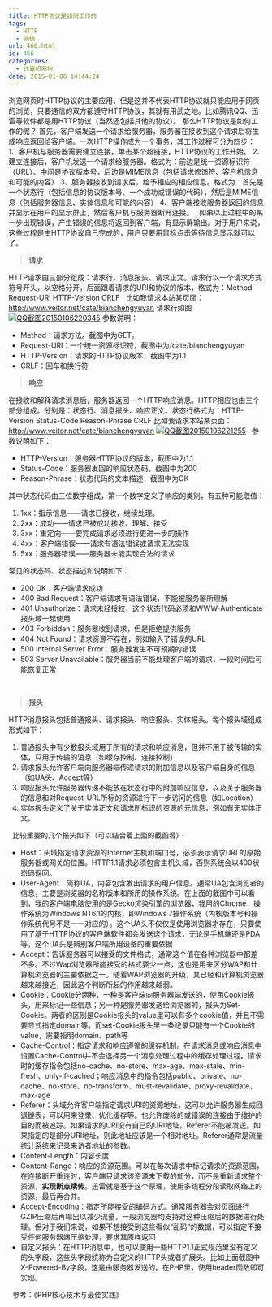 ```yaml
---
title: HTTP协议是如何工作的
tags:
  - HTTP
  - 网络
url: 466.html
id: 466
categories:
  - 计算机系统
date: 2015-01-06 14:44:24
---
```


浏览网页时HTTP协议的主要应用，但是这并不代表HTTP协议就只能应用于网页的浏览，只要通信的双方都遵守HTTP协议，其就有用武之地。比如腾讯QQ、迅雷等软件都是用HTTP协议（当然还包括其他的协议）。 那么HTTP协议是如何工作的呢？ 首先，客户端发送一个请求给服务器，服务器在接收到这个请求后将生成响应返回给客户端。一次HTTP操作成为一个事务，其工作过程可分为四步： 1、客户机与服务器需要建立连接，单击某个超链接，HTTP协议的工作开始。 2、建立连接后，客户机发送一个请求给服务器。格式为：前边是统一资源标识符（URL）、中间是协议版本号，后边是MIME信息（包括请求修饰符、客户机信息和可能的内容） 3、服务器接收到请求后，给予相应的相应信息。格式为：首先是一个状态行（包括信息的协议版本号、一个成功或错误的代码），然后是MIME信息（包括服务器信息、实体信息和可能的内容） 4、客户端接收服务器返回的信息并显示在用户的显示屏上，然后客户机与服务器断开连接。   如果以上过程中的某一步出现错误，产生错误的信息将返回到客户端，有显示屏输出。对于用户来说，这些过程是由HTTP协议自己完成的，用户只要用鼠标点击等待信息显示就可以了。

> **请求**

HTTP请求由三部分组成：请求行、消息报头、请求正文。请求行以一个请求方式符号开头，以空格分开，后面跟着请求的URI和协议的版本，格式为：Method Request-URI HTTP-Version CRLF   比如我请求本站某页面：http://www.veitor.net/cate/bianchengyuyan 请求行如图 [![QQ截图20150106220345](http://storage.veitor.net/uploads/2015/01/QQ截图20150106220345.jpg)](http://storage.veitor.net/uploads/2015/01/QQ截图20150106220345.jpg) 参数说明：

*   Method：请求方法。截图中为GET。
*   Request-URI：一个统一资源标识符，截图中为/cate/bianchengyuyan
*   HTTP-Version：请求的HTTP协议版本，截图中为1.1
*   CRLF：回车和换行符

> **响应**

在接收和解释请求消息后，服务器返回一个HTTP响应消息。HTTP相应也由三个部分组成。分别是：状态行、消息报头、响应正文。状态行格式为：HTTP-Version Status-Code Reason-Phrase CRLF 比如我请求本站某页面：http://www.veitor.net/cate/bianchengyuyan [![QQ截图20150106221255](http://storage.veitor.net/uploads/2015/01/QQ截图20150106221255.jpg)](http://storage.veitor.net/uploads/2015/01/QQ截图20150106221255.jpg)   参数说明如下：

*   HTTP-Version：服务器HTTP协议的版本，截图中为1.1
*   Status-Code：服务器发回的响应状态码，截图中为200
*   Reason-Phrase：状态代码的文本描述，截图中为OK

其中状态代码由三位数字组成，第一个数字定义了响应的类别，有五种可能取值：

1.  1xx：指示信息——请求已接收，继续处理。
2.  2xx：成功——请求已被成功接收、理解、接受
3.  3xx：重定向——要完成请求必须进行更进一步的操作
4.  4xx：客户端错误——请求有语法错误或请求无法实现
5.  5xx：服务器错误——服务器未能实现合法的请求

常见的状态码、状态描述和说明如下：

*   200 OK：客户端请求成功
*   400 Bad Request：客户端请求有语法错误，不能被服务器所理解
*   401 Unauthorize：请求未经授权，这个状态代码必须和WWW-Authenticate报头域一起使用
*   403 Forbidden：服务器收到请求，但是拒绝提供服务
*   404 Not Found：请求资源不存在，例如输入了错误的URL
*   500 Internal Server Error：服务器发生不可预期的错误
*   503 Server Unavailable：服务器当前不能处理客户端的请求，一段时间后可能恢复正常

 

> **报头**

HTTP消息报头包括普通报头、请求报头、响应报头、实体报头。每个报头域组成形式如下：

1.  普通报头中有少数报头域用于所有的请求和响应消息，但并不用于被传输的实体，只用于传输的消息（如缓存控制、连接控制）
2.  请求报头允许客户端向服务器端传递请求的附加信息以及客户端自身的信息（如UA头、Accept等）
3.  响应报头允许服务器传递不能放在状态行中的附加响应信息，以及关于服务器的信息和对Request-URL所标的资源进行下一步访问的信息（如Location）
4.  实体报头定义了关于实体正文和请求所标识的资源的元信息，例如有无实体正文。

  比较重要的几个报头如下（可以结合着上面的截图看）：

*   Host：头域指定请求资源的Internet主机和端口号，必须表示请求URL的原始服务器或网关的位置。HTTP1.1请求必须包含主机头域，否则系统会以400状态码返回。
*   User-Agent：简称UA，内容包含发出请求的用户信息。通常UA包含浏览者的信息，主要是浏览器的名称版本和所用的操作系统。在上面的截图中可以看到，我的客户端电脑使用的是Gecko渲染引擎的浏览器，我用的Chrome，操作系统为Windows NT6.1的内核，即Windows 7操作系统（内核版本号和操作系统代号不是一一对应的）。这个UA头不仅仅是使用浏览器才存在，只要使用了基于HTTP协议的客户端软件都会发送这个请求，无论是手机端还是PDA等，这个UA头是辨别客户端所用设备的重要依据
*   Accept：告诉服务器可以接受的文件格式，通常这个值在各种浏览器中都差不多。不过Wap浏览器所能接受的格式要少一点，这也是用来区分WAP和计算机浏览器的主要依据之一。随着WAP浏览器的升级，其已经和计算机浏览器越来越接近，因此这个判断所起的作用越来越弱。
*   Cookie：Cookie分两种，一种是客户端向服务器端发送的，使用Cookie报头，用来标记一些信息；另一种是服务器发送给浏览器的，报头为Set-Cookie。两者的区别是Cookie报头的value里可以有多个cookie值，并且不需要显式指定domain等。而set-Cookie报头里一条记录只能有一个Cookie的value，需要指明domain、path等
*   Cache-Control：指定请求和响应遵循的缓存机制。在请求消息或响应消息中设置Cache-Control并不会选择另一个消息处理过程中的缓存处理过程。请求时的缓存指令包括no-cache、no-store、max-age、max-stale、min-fresh、only-if-cached；响应消息中的指令包括public、private、no-cache、no-store、no-transform、must-revalidate、proxy-revalidate、max-age
*   Referer：头域允许客户端指定请求URI的资源地址，这可以允许服务器生成回退链表，可以用来登录、优化缓存等。也允许废除的或错误的连接由于维护的目的而被追踪。如果请求的URI没有自己的URI地址，Referer不能被发送。如果指定的是部分URI地址，则此地址应该是一个相对地址。Referer通常是流量统计系统来记录来访者地址的参数。
*   Content-Length：内容长度
*   Content-Range：响应的资源范围。可以在每次请求中标记请求的资源范围，在连接断开重连时，客户端只请求该资源未下载的部分，而不是重新请求整个资源，**实现断点续传**。迅雷就是基于这个原理，使用多线程分段读取网络上的资源，最后再合并。
*   Accept-Encoding：指定所能接受的编码方式。通常服务器会对页面进行GZIP压缩后再输出以减少流量，一般浏览器均支持对这种压缩后的数据进行处理。但对于我们来说，如果不想接受到这些看似“乱码”的数据，可以指定不接受任何服务器端压缩处理，要求其原样返回
*   自定义报头：在HTTP消息中，也可以使用一些HTTP1.1正式规范里没有定义的头字段，这些头字段统称为自定义的HTTP头或者扩展头。比如上面截图中X-Powered-By字段，这是由服务器发送的。在PHP里，使用header函数即可实现。

  参考：《PHP核心技术与最佳实践》